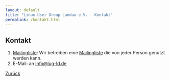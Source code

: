 ```yaml
---
layout: default
title: "Linux User Group Landau e.V. - Kontakt"
permalink: /kontakt.html
---
```


## Kontakt
1. [Mailingliste](http://lists.lug-ld.de/mailman/listinfo/lug-ld): Wir betreiben eine [Mailingliste](http://lists.lug-ld.de/mailman/listinfo/lug-ld) die von jeder Person genutzt werden kann.
3. E-Mail: an [info@lug-ld.de](mailto:info@lug-ld.de)

[Zurück](/)

